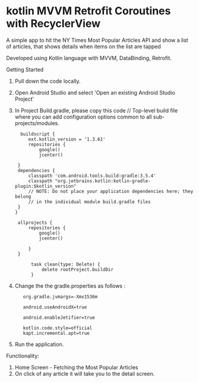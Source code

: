 # kotlin MVVM Retrofit Coroutines with RecyclerView 

A simple app to hit the NY Times Most Popular Articles API and show a list of articles, that shows details when items on the list are tapped 

Developed using Kotlin language with MVVM, DataBinding, Retrofit.

Getting Started
1. Pull down the code locally.
2. Open Android Studio and select 'Open an existing Android Studio Project'
3. In Project Build.gradle, please copy this code
          // Top-level build file where you can add configuration options common to all sub-projects/modules.

         buildscript {
            ext.kotlin_version = '1.3.61'
            repositories {
                google()
                jcenter()

        }
        dependencies {
            classpath 'com.android.tools.build:gradle:3.5.4'
            classpath "org.jetbrains.kotlin:kotlin-gradle-plugin:$kotlin_version"
            // NOTE: Do not place your application dependencies here; they belong
            // in the individual module build.gradle files
        }
       }

        allprojects {
            repositories {
                google()
                jcenter()

            }
        }

             task clean(type: Delete) {
                 delete rootProject.buildDir
             }


4. Change the the gradle.properties as follows : 
        
          org.gradle.jvmargs=-Xmx1536m
       
          android.useAndroidX=true
        
          android.enableJetifier=true
        
          kotlin.code.style=official
          kapt.incremental.apt=true
                     
5. Run the application.


Functionality:
1) Home Screen - Fetching the Most Popular Articles 
2) On click of any article it will take you to the detail screen.


